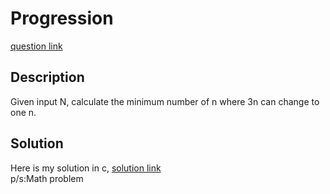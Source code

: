 # Progression
[question link](https://140.114.85.195/problem/11)

## Description
Given input N, calculate the minimum number of n where 3n can change to one n. 

## Solution
Here is my solution in c, [solution link](https://github.com/SJieNg123/Code-practice/blob/main/Nthu%20IPHTOJ/Problem11-Change%20the%20Cap.c)
<br>p/s:Math problem
